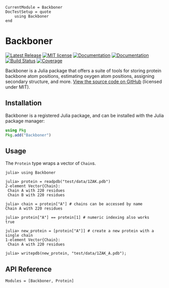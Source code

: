 ```@meta
CurrentModule = Backboner
DocTestSetup = quote
    using Backboner
end
```

# Backboner

[![Latest Release](https://img.shields.io/github/release/MurrellGroup/Backboner.jl.svg)](https://github.com/MurrellGroup/Backboner.jl/releases/latest)
[![MIT license](https://img.shields.io/badge/license-MIT-green.svg)](https://opensource.org/license/MIT)
[![Documentation](https://img.shields.io/badge/docs-stable-blue.svg)](https://MurrellGroup.github.io/Backboner.jl/stable/)
[![Documentation](https://img.shields.io/badge/docs-latest-blue.svg)](https://MurrellGroup.github.io/Backboner.jl/dev/)
[![Build Status](https://github.com/MurrellGroup/Backboner.jl/actions/workflows/CI.yml/badge.svg?branch=main)](https://github.com/MurrellGroup/Backboner.jl/actions/workflows/CI.yml?query=branch%3Amain)
[![Coverage](https://codecov.io/gh/MurrellGroup/Backboner.jl/branch/main/graph/badge.svg)](https://codecov.io/gh/MurrellGroup/Backboner.jl)

Backboner is a Julia package that offers a suite of tools for storing protein backbone atom positions, estimating oxygen atom positions, assigning secondary structure, and more. [View the source code on GitHub](https://github.com/MurrellGroup/Backboner.jl) (licensed under MIT).

## Installation

Backboner is a registered Julia package, and can be installed with the Julia package manager:

```julia
using Pkg
Pkg.add("Backboner")
```

## Usage

The `Protein` type wraps a vector of `Chain`s.

```jldoctest
julia> using Backboner

julia> protein = readpdb("test/data/1ZAK.pdb")
2-element Vector{Chain}:
 Chain A with 220 residues
 Chain B with 220 residues

julia> chain = protein["A"] # chains can be accessed by name
Chain A with 220 residues

julia> protein["A"] == protein[1] # numeric indexing also works
true

julia> new_protein = [protein["A"]] # create a new protein with a single chain
1-element Vector{Chain}:
 Chain A with 220 residues

julia> writepdb(new_protein, "test/data/1ZAK_A.pdb");
```

## API Reference

```@autodocs
Modules = [Backboner, Protein]
```